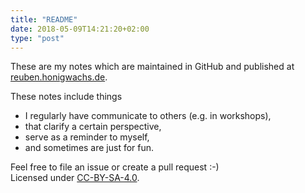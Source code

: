 ```yaml
---
title: "README"
date: 2018-05-09T14:21:20+02:00
type: "post"
---
```

These are my notes which are maintained in GitHub and published at [reuben.honigwachs.de](https://reuben.honigwachs.de). 

These notes include things

- I regularly have communicate to others (e.g. in workshops), 
- that clarify a certain perspective, 
- serve as a reminder to myself, 
- and sometimes are just for fun.  

Feel free to file an issue or create a pull request :-)<br>
Licensed under [CC-BY-SA-4.0](https://creativecommons.org/licenses/by-sa/4.0/). 
